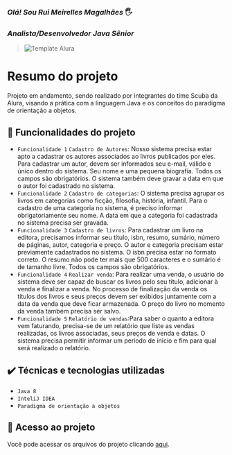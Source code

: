 ### *Olá! Sou Rui Meirelles Magalhães* 🖐️ 
### *Analista/Desenvolvedor Java Sênior*

>![Template Alura](https://github.com/gui-lirasilva/Edige-POO/blob/master/Template/Thumbnails%20GitHub.png?raw=true)


# Resumo do projeto
Projeto em andamento, sendo realizado por integrantes do time Scuba da Alura, visando a prática com a linguagem Java e os conceitos do paradigma de orientação a objetos.

## 🔨 Funcionalidades do projeto

- `Funcionalidade 1` `Cadastro de Autores`: Nosso sistema precisa estar apto a cadastrar os autores associados ao livros publicados por eles. Para cadastrar um autor, devem ser informados seu e-mail, válido e único dentro do sistema. Seu nome e uma pequena biografia. Todos os campos são obrigatórios. O sistema também deve gravar a data em que o autor foi cadastrado no sistema.
- `Funcionalidade 2` `Cadastro de categorias`: O sistema precisa agrupar os livros em categorias como ficção, filosofia, história, infantil. Para o cadastro de uma categoria no sistema, é preciso informar obrigatoriamente seu nome. A data em que a categoria foi cadastrada no sistema precisa ser gravada.
- `Funcionalidade 3` `Cadastro de livros`: Para cadastrar um livro na editora, precisamos informar seu título, isbn, resumo, sumário, número de páginas, autor, categoria e preço. O autor e categoria precisam estar previamente cadastrados no sistema. O isbn precisa estar no formato correto. O resumo não pode ter mais que 500 caracteres e o sumário é de tamanho livre. Todos os campos são obrigatórios.
- `Funcionalidade 4` `Realizar venda`: Para realizar uma venda, o usuário do sistema deve ser capaz de buscar os livros pelo seu título, adicionar à venda e finalizar a venda. No processo de finalização da venda os títulos dos livros e seus preços devem ser exibidos juntamente com a data da venda que deve ficar armazenada. O preço do livro no momento da venda também precisa ser salvo.
- `Funcionalidade 5` `Relatório de vendas`:Para saber o quanto a editora vem faturando, precisa-se de um relatório que liste as vendas realizadas, os livros associadas, seus preços de venda e datas. O sistema precisa permitir informar um período de inicio e fim para qual será realizado o relatório. 

## ✔️ Técnicas e tecnologias utilizadas

- ``Java 8``
- ``InteliJ IDEA``
- ``Paradigma de orientação a objetos``

## 📁 Acesso ao projeto
Você pode acessar os arquivos do projeto clicando [aqui](https://github.com/gui-lirasilva/Edige-POO/tree/master/src).
